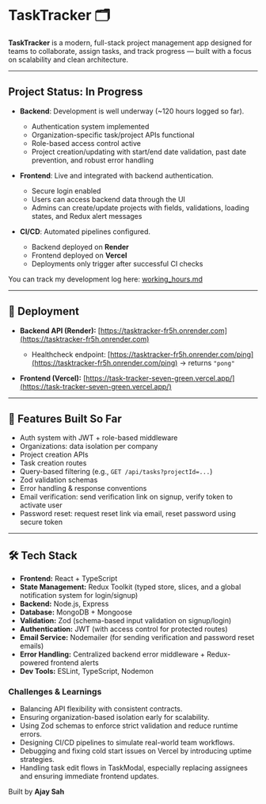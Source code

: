 # TaskTracker 🗂️

**TaskTracker** is a modern, full-stack project management app designed for teams to collaborate, assign tasks, and track progress — built with a focus on scalability and clean architecture.

---

## Project Status: In Progress

- **Backend**: Development is well underway (~120 hours logged so far).  
  - Authentication system implemented  
  - Organization-specific task/project APIs functional  
  - Role-based access control active  
  - Project creation/updating with start/end date validation, past date prevention, and robust error handling

- **Frontend**: Live and integrated with backend authentication.  
  - Secure login enabled  
  - Users can access backend data through the UI
  - Admins can create/update projects with fields, validations, loading states, and Redux alert messages  

- **CI/CD**: Automated pipelines configured.  
  - Backend deployed on **Render**  
  - Frontend deployed on **Vercel**  
  - Deployments only trigger after successful CI checks

You can track my development log here: [working_hours.md](./working_hours.md)

---

## 🚀 Deployment

- **Backend API (Render):** [https://tasktracker-fr5h.onrender.com](https://tasktracker-fr5h.onrender.com)  
  - Healthcheck endpoint: [https://tasktracker-fr5h.onrender.com/ping](https://tasktracker-fr5h.onrender.com/ping) → returns `"pong"`  

- **Frontend (Vercel):** [https://task-tracker-seven-green.vercel.app/](https://task-tracker-seven-green.vercel.app/)
---

## 🔧 Features Built So Far

- Auth system with JWT + role-based middleware
- Organizations: data isolation per company
- Project creation APIs
- Task creation routes
- Query-based filtering (e.g., `GET /api/tasks?projectId=...`)
- Zod validation schemas
- Error handling & response conventions
- Email verification: send verification link on signup, verify token to activate user
- Password reset: request reset link via email, reset password using secure token

---

## 🛠️ Tech Stack

- **Frontend:** React + TypeScript  
- **State Management:** Redux Toolkit (typed store, slices, and a global notification system for login/signup)  
- **Backend:** Node.js, Express  
- **Database:** MongoDB + Mongoose  
- **Validation:** Zod (schema-based input validation on signup/login)  
- **Authentication:** JWT (with access control for protected routes)  
- **Email Service:** Nodemailer (for sending verification and password reset emails)  
- **Error Handling:** Centralized backend error middleware + Redux-powered frontend alerts  
- **Dev Tools:** ESLint, TypeScript, Nodemon  

### Challenges & Learnings
- Balancing API flexibility with consistent contracts.  
- Ensuring organization-based isolation early for scalability.  
- Using Zod schemas to enforce strict validation and reduce runtime errors.  
- Designing CI/CD pipelines to simulate real-world team workflows.  
- Debugging and fixing cold start issues on Vercel by introducing uptime strategies.  
- Handling task edit flows in TaskModal, especially replacing assignees and ensuring immediate frontend updates.  


Built by **Ajay Sah**  


